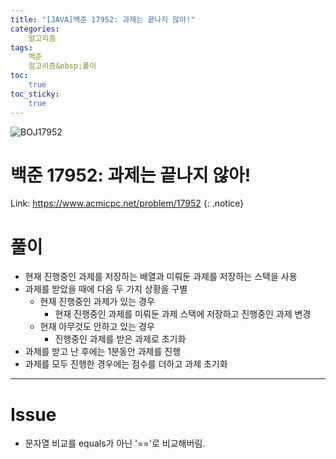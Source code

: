 ```yaml
---
title: "[JAVA]백준 17952: 과제는 끝나지 않아!"
categories:
    알고리즘
tags:
    백준
    알고리즘&nbsp;풀이
toc:
    true
toc_sticky:
    true
---
```

![BOJ17952](https://user-images.githubusercontent.com/77597885/233847758-f110ebb6-329d-4486-a8e2-cbf0b26647f6.png)




# 백준 17952: 과제는 끝나지 않아!
Link: <https://www.acmicpc.net/problem/17952>
{: .notice}



# 풀이
* 현재 진행중인 과제를 저장하는 배열과 미뤄둔 과제를 저장하는 스택을 사용
* 과제를 받았을 때에 다음 두 가지 상황을 구별 
  * 현재 진행중인 과제가 있는 경우
    * 현재 진행중인 과제를 미뤄둔 과제 스택에 저장하고 진행중인 과제 변경
  * 현재 아무것도 안하고 있는 경우
    * 진행중인 과제를 받은 과제로 초기화
* 과제를 받고 난 후에는 1분동안 과제를 진행
* 과제를 모두 진행한 경우에는 점수를 더하고 과제 초기화  

<script src="https://gist.github.com/cuzzzu1318/7da756b8ec2ce781de002b7554310e49.js"></script>
***

# Issue

* 문자열 비교를 equals가 아닌 '=='로 비교해버림. 